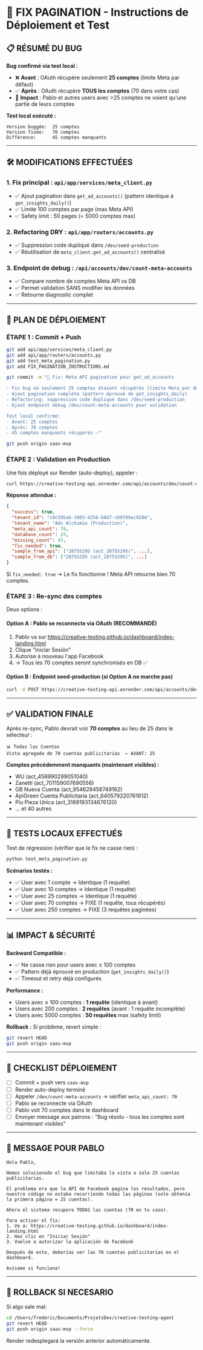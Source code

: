 # 🔧 FIX PAGINATION - Instructions de Déploiement et Test

## 📋 RÉSUMÉ DU BUG

**Bug confirmé via test local :**
- ❌ **Avant** : OAuth récupère seulement **25 comptes** (limite Meta par défaut)
- ✅ **Après** : OAuth récupère **TOUS les comptes** (70 dans votre cas)
- 🚨 **Impact** : Pablo et autres users avec >25 comptes ne voient qu'une partie de leurs comptes

**Test local exécuté :**
```
Version buggée:  25 comptes
Version fixée:   70 comptes
Différence:      45 comptes manquants
```

---

## 🛠️ MODIFICATIONS EFFECTUÉES

### 1. **Fix principal** : `api/app/services/meta_client.py`
- ✅ Ajout pagination dans `get_ad_accounts()` (pattern identique à `get_insights_daily()`)
- ✅ Limite 100 comptes par page (max Meta API)
- ✅ Safety limit : 50 pages (= 5000 comptes max)

### 2. **Refactoring DRY** : `api/app/routers/accounts.py`
- ✅ Suppression code dupliqué dans `/dev/seed-production`
- ✅ Réutilisation de `meta_client.get_ad_accounts()` centralisé

### 3. **Endpoint de debug** : `/api/accounts/dev/count-meta-accounts`
- ✅ Compare nombre de comptes Meta API vs DB
- ✅ Permet validation SANS modifier les données
- ✅ Retourne diagnostic complet

---

## 🚀 PLAN DE DÉPLOIEMENT

### **ÉTAPE 1 : Commit + Push**

```bash
git add api/app/services/meta_client.py
git add api/app/routers/accounts.py
git add test_meta_pagination.py
git add FIX_PAGINATION_INSTRUCTIONS.md

git commit -m "🐛 Fix: Meta API pagination pour get_ad_accounts

- Fix bug où seulement 25 comptes étaient récupérés (limite Meta par défaut)
- Ajout pagination complète (pattern éprouvé de get_insights_daily)
- Refactoring: suppression code dupliqué dans /dev/seed-production
- Ajout endpoint debug /dev/count-meta-accounts pour validation

Test local confirmé:
- Avant: 25 comptes
- Après: 70 comptes
- 45 comptes manquants récupérés ✅"

git push origin saas-mvp
```

### **ÉTAPE 2 : Validation en Production**

Une fois déployé sur Render (auto-deploy), appeler :

```bash
curl https://creative-testing-api.onrender.com/api/accounts/dev/count-meta-accounts
```

**Réponse attendue :**
```json
{
  "success": true,
  "tenant_id": "c0c595ab-3903-4256-b8d7-cb9709ac9206",
  "tenant_name": "Ads Alchimie (Production)",
  "meta_api_count": 70,
  "database_count": 25,
  "missing_count": 45,
  "fix_needed": true,
  "sample_from_api": ["28755295 (act_28755295)", ...],
  "sample_from_db": ["28755295 (act_28755295)", ...]
}
```

Si `fix_needed: true` → Le fix fonctionne ! Meta API retourne bien 70 comptes.

### **ÉTAPE 3 : Re-sync des comptes**

Deux options :

#### Option A : Pablo se reconnecte via OAuth (RECOMMANDÉ)
1. Pablo va sur https://creative-testing.github.io/dashboard/index-landing.html
2. Clique "Iniciar Sesión"
3. Autorise à nouveau l'app Facebook
4. → Tous les 70 comptes seront synchronisés en DB ✅

#### Option B : Endpoint seed-production (si Option A ne marche pas)
```bash
curl -X POST https://creative-testing-api.onrender.com/api/accounts/dev/seed-production
```

---

## ✅ VALIDATION FINALE

Après re-sync, Pablo devrait voir **70 comptes** au lieu de 25 dans le sélecteur :

```
📊 Todas las Cuentas
Vista agregada de 70 cuentas publicitarias  ← AVANT: 25
```

**Comptes précédemment manquants (maintenant visibles) :**
- WU (act_458990299051040)
- Zanetti (act_701159007690556)
- GB Nueva Cuenta (act_954628458749162)
- ApiGreen Cuenta Publicitaria (act_640579220761612)
- Piu Pieza Unica (act_3189193134676120)
- ... et 40 autres

---

## 🧪 TESTS LOCAUX EFFECTUÉS

Test de régression (vérifier que le fix ne casse rien) :

```bash
python test_meta_pagination.py
```

**Scénarios testés :**
- ✅ User avec 1 compte → Identique (1 requête)
- ✅ User avec 10 comptes → Identique (1 requête)
- ✅ User avec 25 comptes → Identique (1 requête)
- ✅ User avec 70 comptes → FIXE (1 requête, tous récupérés)
- ✅ User avec 250 comptes → FIXE (3 requêtes paginées)

---

## 📊 IMPACT & SÉCURITÉ

**Backward Compatible :**
- ✅ Ne casse rien pour users avec ≤ 100 comptes
- ✅ Pattern déjà éprouvé en production (`get_insights_daily()`)
- ✅ Timeout et retry déjà configurés

**Performance :**
- Users avec ≤ 100 comptes : **1 requête** (identique à avant)
- Users avec 200 comptes : **2 requêtes** (avant : 1 requête incomplète)
- Users avec 5000 comptes : **50 requêtes** max (safety limit)

**Rollback :**
Si problème, revert simple :
```bash
git revert HEAD
git push origin saas-mvp
```

---

## 📝 CHECKLIST DÉPLOIEMENT

- [ ] Commit + push vers `saas-mvp`
- [ ] Render auto-deploy terminé
- [ ] Appeler `/dev/count-meta-accounts` → vérifier `meta_api_count: 70`
- [ ] Pablo se reconnecte via OAuth
- [ ] Pablo voit 70 comptes dans le dashboard
- [ ] Envoyer message aux patrons : "Bug résolu - tous les comptes sont maintenant visibles"

---

## 🎯 MESSAGE POUR PABLO

```
Hola Pablo,

Hemos solucionado el bug que limitaba la vista a solo 25 cuentas publicitarias.

El problema era que la API de Facebook pagina los resultados, pero nuestro código no estaba recorriendo todas las páginas (solo obtenía la primera página = 25 cuentas).

Ahora el sistema recupera TODAS las cuentas (70 en tu caso).

Para activar el fix:
1. Ve a: https://creative-testing.github.io/dashboard/index-landing.html
2. Haz clic en "Iniciar Sesión"
3. Vuelve a autorizar la aplicación de Facebook

Después de esto, deberías ver las 70 cuentas publicitarias en el dashboard.

Avísame si funciona!
```

---

## 🚨 ROLLBACK SI NECESARIO

Si algo sale mal:

```bash
cd /Users/frederic/Documents/ProjetsDev/creative-testing-agent
git revert HEAD
git push origin saas-mvp --force
```

Render redesplegará la versión anterior automáticamente.
